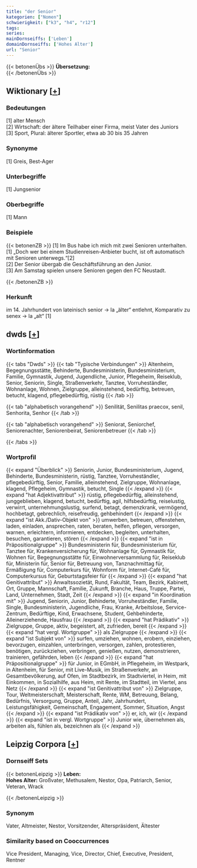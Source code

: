 ```yaml
---
title: "der Senior"
kategorien: ["Nomen"]
schwierigkeit: ["k3", "h4", "r12"]
tags:
series:
mainDornseiffs: ['Leben']
domainDornseiffs: ['Hohes Alter']
url: "Senior"
---
```


{{< betonenÜbs >}}
**Übersetzung:**  
{{< /betonenÜbs >}}

## Wiktionary [[+](https://de.wiktionary.org/wiki/Senior)]

### Bedeutungen
[1] alter Mensch  
[2] Wirtschaft: der ältere Teilhaber einer Firma, meist Vater des Juniors  
[3] Sport, Plural: älterer Sportler, etwa ab 30 bis 35 Jahren  

### Synonyme
[1] Greis, Best-Ager  

### Unterbegriffe
[1] Jungsenior  

### Oberbegriffe
[1] Mann  

### Beispiele
{{< betonenZB >}}
[1] Im Bus habe ich mich mit zwei Senioren unterhalten.  
[1] „Doch wer bei einem Studienreisen-Anbieter bucht, ist oft automatisch mit Senioren unterwegs.“[2]  
[2] Der Senior übergab die Geschäftsführung an den Junior.  
[3] Am Samstag spielen unsere Senioren gegen den FC Neustadt.  

{{< /betonenZB >}}
### Herkunft
im 14. Jahrhundert von lateinisch senior → la „älter“ entlehnt, Komparativ zu senex → la „alt“ [1]  



## dwds [[+](https://www.dwds.de/wb/Senior)]

### Wortinformation
{{< tabs "Dwds" >}}
{{< tab "Typische Verbindungen" >}}
Altenheim, Begegnungsstätte, Behinderte, Bundesministerin, Bundesministerium, Familie, Gymnastik, Jugend, Jugendliche, Junior, Pflegeheim, Reiseklub, Senior, Seniorin, Single, Straßenverkehr, Tanztee, Vorruheständler, Wohnanlage, Wohnen, Zielgruppe, alleinstehend, bedürftig, betreuen, betucht, klagend, pflegebedürftig, rüstig
{{< /tab >}}

{{< tab "alphabetisch vorangehend" >}}
Senilität, Senilitas praecox, senil, Senhorita, Senhor
{{< /tab >}}

{{< tab "alphabetisch vorangehend" >}}
Seniorat, Seniorchef, Seniorenachter, Seniorenbeirat, Seniorenbetreuer
{{< /tab >}}

{{< /tabs >}}

### Wortprofil
{{< expand "Überblick" >}} Seniorin, Junior, Bundesministerium, Jugend, Behinderte, Bundesministerin, rüstig, Tanztee, Vorruheständler, pflegebedürftig, Senior, Familie, alleinstehend, Zielgruppe, Wohnanlage, klagend, Pflegeheim, Gymnastik, betucht, Single {{< /expand >}}
{{< expand "hat Adjektivattribut" >}} rüstig, pflegebedürftig, alleinstehend, junggeblieben, klagend, betucht, bedürftig, agil, hilfsbedürftig, reiselustig, verwirrt, unternehmungslustig, surfend, betagt, demenzkrank, vermögend, hochbetagt, gebrechlich, reisefreudig, gehbehindert {{< /expand >}}
{{< expand "ist Akk./Dativ-Objekt von" >}} umwerben, betreuen, offenstehen, laden, einladen, ansprechen, raten, beraten, helfen, pflegen, versorgen, warnen, erleichtern, informieren, entdecken, begleiten, unterhalten, besuchen, garantieren, stören {{< /expand >}}
{{< expand "ist in Präpositionalgruppe" >}} Bundesministerin für, Bundesministerium für, Tanztee für, Krankenversicherung für, Wohnanlage für, Gymnastik für, Wohnen für, Begegnungsstätte für, Einwohnerversammlung für, Reiseklub für, Ministerin für, Senior für, Betreuung von, Tanznachmittag für, Ermäßigung für, Computerkurs für, Wohnform für, Internet-Café für, Computerkursus für, Geburtstagsfeier für {{< /expand >}}
{{< expand "hat Genitivattribut" >}} Anwaltssozietät, Rund, Fakultät, Team, Bezirk, Kabinett, Ort, Gruppe, Mannschaft, Familie, Zukunft, Branche, Haus, Truppe, Partei, Land, Unternehmen, Stadt, Zeit {{< /expand >}}
{{< expand "in Koordination mit" >}} Jugend, Seniorin, Junior, Behinderte, Vorruheständler, Familie, Single, Bundesministerin, Jugendliche, Frau, Kranke, Arbeitslose, Service-Zentrum, Bedürftige, Kind, Erwachsene, Student, Gehbehinderte, Alleinerziehende, Hausfrau {{< /expand >}}
{{< expand "hat Prädikativ" >}} Zielgruppe, Gruppe, aktiv, begeistert, alt, zufrieden, bereit {{< /expand >}}
{{< expand "hat vergl. Wortgruppe" >}} als Zielgruppe {{< /expand >}}
{{< expand "ist Subjekt von" >}} surfen, umziehen, wohnen, erobern, einziehen, bevorzugen, einzahlen, unterbringen, versorgen, zahlen, protestieren, benötigen, zurückziehen, verbringen, genießen, nutzen, demonstrieren, trainieren, gefährden, leben {{< /expand >}}
{{< expand "hat Präpositionalgruppe" >}} für Junior, in EGmbH, in Pflegeheim, im Westpark, in Altenheim, für Senior, mit Live-Musik, im Straßenverkehr, an Gesamtbevölkerung, auf Ofen, im Stadtbezirk, im Stadtviertel, in Heim, mit Einkommen, in Sozialhilfe, aus Heim, mit Rente, im Stadtteil, im Viertel, ans Netz {{< /expand >}}
{{< expand "ist Genitivattribut von" >}} Zielgruppe, Tour, Weltmeisterschaft, Meisterschaft, Rente, WM, Betreuung, Belang, Bedürfnis, Versorgung, Gruppe, Anteil, Jahr, Jahrhundert, Leistungsfähigkeit, Gemeinschaft, Engagement, Sommer, Situation, Angst {{< /expand >}}
{{< expand "ist Prädikativ von" >}} er, ich, wir {{< /expand >}}
{{< expand "ist in vergl. Wortgruppe" >}} Junior wie, übernehmen als, arbeiten als, fühlen als, bezeichnen als {{< /expand >}}

## Leipzig Corpora [[+](https://corpora.uni-leipzig.de/en/res?word=Senior&corpusId=deu_newscrawl-public_2018)]

### Dornseiff Sets
{{< betonenLeipzig >}}
**Leben:**  
**Hohes Alter:** Großvater, Methusalem, Nestor, Opa, Patriarch, Senior, Veteran, Wrack  

{{< /betonenLeipzig >}}

### Synonym
Vater, Altmeister, Nestor, Vorsitzender, Alterspräsident, Ältester


### Similarity based on Cooccurrences
Vice President, Managing, Vice, Director, Chief, Executive, President, Rentner


